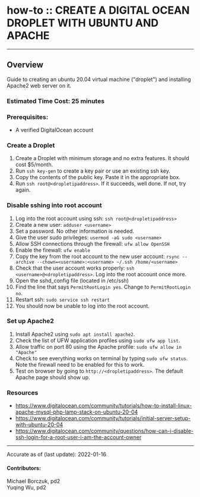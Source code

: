 # how-to :: CREATE A DIGITAL OCEAN DROPLET WITH UBUNTU AND APACHE
---
## Overview
Guide to creating an ubuntu 20.04 virtual machine ("droplet") and installing Apache2 web server on it.

### Estimated Time Cost: 25 minutes

### Prerequisites:
- A verified DigitalOcean account
### Create a Droplet
1. Create a Droplet with minimum storage and no extra features. It should cost $5/month.
2. Run `ssh key-gen` to create a key pair or use an existing ssh key.
3. Copy the contents of the public key. Paste it in the appropriate box.
4. Run `ssh root@<dropletipaddress>`. If it succeeds, well done. If not, try again.
### Disable sshing into root account
1. Log into the root account using ssh: `ssh root@<dropletipaddress>`
2. Create a new user: `adduser <username>`
3. Set a password. No other information is needed.
4. Give the user sudo privileges: `usermod -aG sudo <username>`
5. Allow SSH connections through the firewall: `ufw allow OpenSSH`
6. Enable the firewall: `ufw enable`
7. Copy the key from the root account to the new user account: `rsync --archive --chown=<username>:<username> ~/.ssh /home/<username>`
8. Check that the user account works properly: `ssh <username>@<dropletipaddress>`. Log into the root account once more.
9. Open the sshd_config file (located in /etc/ssh)
10. Find the line that says  `PermitRootLogin yes`. Change to `PermitRootLogin no`.
11. Restart ssh: `sudo service ssh restart`
12. You should now be unable to log into the root account.

### Set up Apache2
1. Install Apache2 using `sudo apt install apache2`.
2. Check the list of UFW application profiles using `sudo ufw app list`.
3. Allow traffic on port 80 using the Apache profile: `sudo ufw allow in "Apache"`
4. Check to see everything works on terminal by typing `sudo ufw status`. Note the firewall need to be enabled for this to work.
5. Test on browser by going to `http://<dropletipaddress>`. The default Apache page should show up.

### Resources
* https://www.digitalocean.com/community/tutorials/how-to-install-linux-apache-mysql-php-lamp-stack-on-ubuntu-20-04
* https://www.digitalocean.com/community/tutorials/initial-server-setup-with-ubuntu-20-04
* https://www.digitalocean.com/community/questions/how-can-i-disable-ssh-login-for-a-root-user-i-am-the-account-owner
---

Accurate as of (last update): 2022-01-16

#### Contributors:  
Michael Borczuk, pd2  
Yuqing Wu, pd2  
